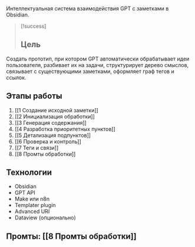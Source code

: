 Интеллектуальная система взаимодействия GPT с заметками в Obsidian.

> [!success] 
> ## Цель
Создать прототип, при котором GPT автоматически обрабатывает идеи пользователя, разбивает их на задачи, структурирует дерево смыслов, связывает с существующими заметками, оформляет граф тегов и ссылок. 
## Этапы работы

1. [[1 Создание исходной заметки]]
2. [[2 Инициализация обработки]]
3. [[3 Генерация содержания]]
4. [[4 Разработка приоритетных пунктов]]
5. [[5 Детализация подпунктов]]
6. [[6 Проверка и контроль]]
7. [[7 Теги и связи]]
8. [[8 Промты обработки]]

## Технологии

- Obsidian
- GPT API
- Make или n8n
- Templater plugin
- Advanced URI
- Dataview (опционально)

## Промты: [[8 Промты обработки]]
